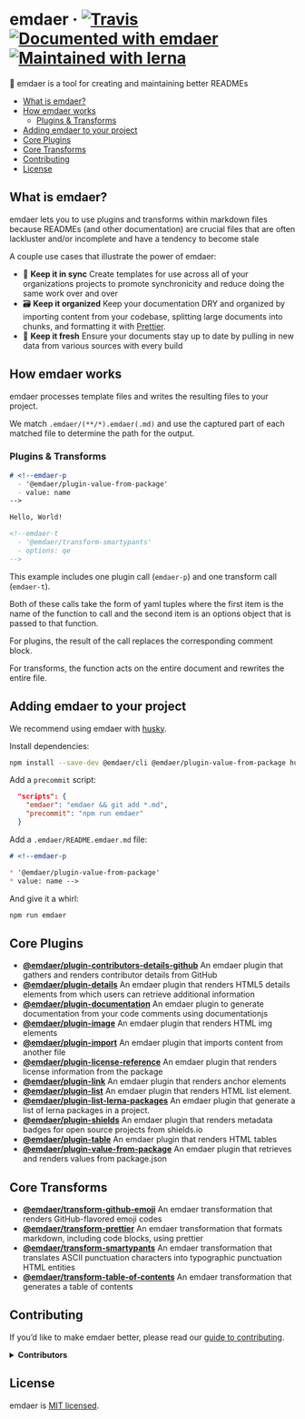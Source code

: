<!--
  This file was generated by emdaer

  Its template can be found at .emdaer/README.emdaer.md
-->

# emdaer · [![Travis](https://img.shields.io/travis/emdaer/emdaer.svg?style=flat-square)](https://travis-ci.org/emdaer/emdaer/) [![Documented with emdaer](https://img.shields.io/badge/📓-documented%20with%20emdaer-F06632.svg?style=flat-square)](https://github.com/emdaer/emdaer) [![Maintained with lerna](https://img.shields.io/badge/🐉-maintained%20with%20lerna-cc00ff.svg?style=flat-square)](https://lernajs.io/)

📓 emdaer is a tool for creating and maintaining better READMEs

<!-- toc -->

- [What is emdaer?](#what-is-emdaer)
- [How emdaer works](#how-emdaer-works)
  * [Plugins & Transforms](#plugins--transforms)
- [Adding emdaer to your project](#adding-emdaer-to-your-project)
- [Core Plugins](#core-plugins)
- [Core Transforms](#core-transforms)
- [Contributing](#contributing)
- [License](#license)

<!-- tocstop -->

## What is emdaer?

emdaer lets you to use plugins and transforms within markdown files because
READMEs (and other documentation) are crucial files that are often lackluster
and/or incomplete and have a tendency to become stale

A couple use cases that illustrate the power of emdaer:

* 🤝 **Keep it in sync** Create templates for use across all of your
  organizations projects to promote synchronicity and reduce doing the same work
  over and over
* 🗃 **Keep it organized** Keep your documentation DRY and organized by importing
  content from your codebase, splitting large documents into chunks, and
  formatting it with [Prettier](https://github.com/prettier/prettier).
* 🍋 **Keep it fresh** Ensure your documents stay up to date by pulling in new
  data from various sources with every build

## How emdaer works

emdaer processes template files and writes the resulting files to your project.

We match `.emdaer/(**/*).emdaer(.md)` and use the captured part of each matched
file to determine the path for the output.

### Plugins & Transforms

<!-- prettier-ignore -->
```md
# <!--emdaer-p
  - '@emdaer/plugin-value-from-package'
  - value: name
-->

Hello, World!

<!--emdaer-t
  - '@emdaer/transform-smartypants'
  - options: qe
-->
```

This example includes one plugin call (`emdaer-p`) and one transform call
(`emdaer-t`).

Both of these calls take the form of yaml tuples where the first item is the
name of the function to call and the second item is an options object that is
passed to that function.

For plugins, the result of the call replaces the corresponding comment block.

For transforms, the function acts on the entire document and rewrites the entire
file.

## Adding emdaer to your project

We recommend using emdaer with [husky](https://github.com/typicode/husky).

Install dependencies:

```sh
npm install --save-dev @emdaer/cli @emdaer/plugin-value-from-package husky
```

Add a `precommit` script:

```json
  "scripts": {
    "emdaer": "emdaer && git add *.md",
    "precommit": "npm run emdaer"
  }
```

Add a `.emdaer/README.emdaer.md` file:

```md
# <!--emdaer-p

* '@emdaer/plugin-value-from-package'
* value: name -->
```

And give it a whirl:

```sh
npm run emdaer
```

## Core Plugins

* **[@emdaer/plugin-contributors-details-github](packages/plugin-contributors-details-github)**
  An emdaer plugin that gathers and renders contributor details from GitHub
* **[@emdaer/plugin-details](packages/plugin-details)** An emdaer plugin that
  renders HTML5 details elements from which users can retrieve additional
  information
* **[@emdaer/plugin-documentation](packages/plugin-documentation)** An emdaer
  plugin to generate documentation from your code comments using documentationjs
* **[@emdaer/plugin-image](packages/plugin-image)** An emdaer plugin that
  renders HTML img elements
* **[@emdaer/plugin-import](packages/plugin-import)** An emdaer plugin that
  imports content from another file
* **[@emdaer/plugin-license-reference](packages/plugin-license-reference)** An
  emdaer plugin that renders license information from the package
* **[@emdaer/plugin-link](packages/plugin-link)** An emdaer plugin that renders
  anchor elements
* **[@emdaer/plugin-list](packages/plugin-list)** An emdaer plugin that renders
  HTML list element.
* **[@emdaer/plugin-list-lerna-packages](packages/plugin-list-lerna-packages)**
  An emdaer plugin that generate a list of lerna packages in a project.
* **[@emdaer/plugin-shields](packages/plugin-shields)** An emdaer plugin that
  renders metadata badges for open source projects from shields.io
* **[@emdaer/plugin-table](packages/plugin-table)** An emdaer plugin that
  renders HTML tables
* **[@emdaer/plugin-value-from-package](packages/plugin-value-from-package)** An
  emdaer plugin that retrieves and renders values from package.json

## Core Transforms

* **[@emdaer/transform-github-emoji](packages/transform-github-emoji)** An
  emdaer transformation that renders GitHub-flavored emoji codes
* **[@emdaer/transform-prettier](packages/transform-prettier)** An emdaer
  transformation that formats markdown, including code blocks, using prettier
* **[@emdaer/transform-smartypants](packages/transform-smartypants)** An emdaer
  transformation that translates ASCII punctuation characters into typographic
  punctuation HTML entities
* **[@emdaer/transform-table-of-contents](packages/transform-table-of-contents)**
  An emdaer transformation that generates a table of contents

## Contributing

If you&#8217;d like to make emdaer better, please read our
[guide to contributing](./CONTRIBUTING.md).

<details>
<summary><strong>Contributors</strong></summary><br />
<a href="https://github.com/flipactual">
  <img align="left" src="https://avatars0.githubusercontent.com/u/1306968?s=24" />
</a>
<strong>Flip</strong>
<br /><br />
<a title="I build multi-channel publishing systems and web applications at @fourkitchens." href="https://github.com/infiniteluke">
  <img align="left" src="https://avatars0.githubusercontent.com/u/1127238?s=24" />
</a>
<strong>Luke Herrington</strong>
<br /><br />
<a title="Software architect with an interest in distributed systems and elegant solutions." href="https://github.com/elliotttf">
  <img align="left" src="https://avatars0.githubusercontent.com/u/447151?s=24" />
</a>
<strong>Elliott Foster</strong>
<br /><br />
<a href="https://github.com/thebruce">
  <img align="left" src="https://avatars0.githubusercontent.com/u/590058?s=24" />
</a>
<strong>David Diers</strong>
<br /><br />
<a href="https://github.com/fluxsauce">
  <img align="left" src="https://avatars0.githubusercontent.com/u/976391?s=24" />
</a>
<strong>Jon Peck</strong>
<br /><br />
</details>

## License

emdaer is [MIT licensed](./LICENSE).




